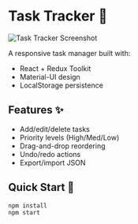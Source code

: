# Task Tracker 🚀

![Task Tracker Screenshot](screenshot.png)

A responsive task manager built with:
- React + Redux Toolkit
- Material-UI design
- LocalStorage persistence

## Features ✨
- Add/edit/delete tasks
- Priority levels (High/Med/Low)
- Drag-and-drop reordering
- Undo/redo actions
- Export/import JSON

## Quick Start 🏁
```bash
npm install
npm start
